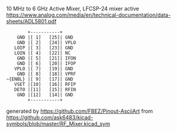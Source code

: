10 MHz to 6 GHz Active Mixer, LFCSP-24
mixer active
https://www.analog.com/media/en/technical-documentation/data-sheets/ADL5801.pdf


	        +-----------+
	    GND |[ 1]   [25]| GND
	    GND |[ 2]   [24]| VPLO
	   LOIP |[ 3]   [23]| GND
	   LOIN |[ 4]   [22]| NC
	    GND |[ 5]   [21]| IFON
	    GND |[ 6]   [20]| IFOP
	   VPLO |[ 7]   [19]| GND
	    GND |[ 8]   [18]| VPRF
	~{ENBL} |[ 9]   [17]| GND
	   VSET |[10]   [16]| RFIP
	   DETO |[11]   [15]| RFIN
	    GND |[12]   [14]| GND
	        +-----------+


generated by https://github.com/FBEZ/Pinout-AsciiArt from https://github.com/ask6483/kicad-symbols/blob/master/RF_Mixer.kicad_sym